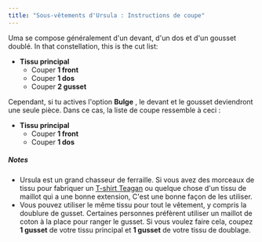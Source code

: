 ```yaml
---
title: "Sous-vêtements d'Ursula : Instructions de coupe"
---
```


Uma se compose généralement d'un devant, d'un dos et d'un gousset doublé. In that constellation, this is the cut list:

- **Tissu principal**
  - Couper **1 front**
  - Couper **1 dos**
  - Couper **2 gusset**

Cependant, si tu actives l'option **Bulge** , le devant et le gousset deviendront une seule pièce. Dans ce cas, la liste de coupe ressemble à ceci :

- **Tissu principal**
  - Couper **1 front**
  - Couper **1 dos**

<Note>

##### Notes

- Ursula est un grand chasseur de ferraille. Si vous avez des morceaux de tissu pour fabriquer un [T-shirt Teagan](/designs/teagan/) ou quelque chose d'un tissu de maillot qui a une bonne extension, C'est une bonne façon de les utiliser.
- Vous pouvez utiliser le même tissu pour tout le vêtement, y compris la doublure de gusset. Certaines personnes préfèrent utiliser un maillot de coton à la place pour ranger le gusset. Si vous voulez faire cela, coupez **1 gusset** de votre tissu principal et **1 gusset** de votre tissu de doublage.

</Note>

